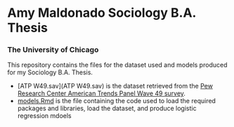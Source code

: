 # Amy Maldonado Sociology B.A. Thesis
### The University of Chicago
 

This repository contains the files for the dataset used and models produced for my Sociology B.A. Thesis.

* [ATP W49.sav](ATP W49.sav) is the dataset retrieved from the [Pew Research Center American Trends Panel Wave 49 survey](https://www.pewresearch.org/internet/dataset/american-trends-panel-wave-49/).
* [models.Rmd](models.Rmd) is the file containing the code used to load the required packages and libraries, load the dataset, and produce logistic regression mdoels 
